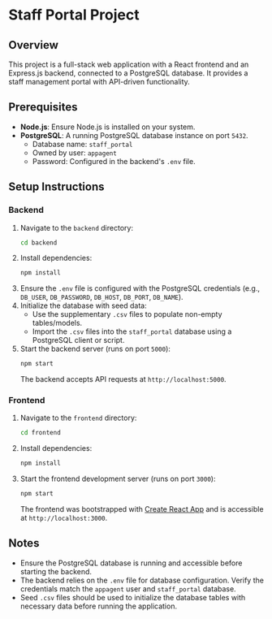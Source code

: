 # Staff Portal Project

## Overview
This project is a full-stack web application with a React frontend and an Express.js backend, connected to a PostgreSQL database. It provides a staff management portal with API-driven functionality.

## Prerequisites
- **Node.js**: Ensure Node.js is installed on your system.
- **PostgreSQL**: A running PostgreSQL database instance on port `5432`.
    - Database name: `staff_portal`
    - Owned by user: `appagent`
    - Password: Configured in the backend's `.env` file.

## Setup Instructions

### Backend
1. Navigate to the `backend` directory:
   ```bash
   cd backend
   ```
2. Install dependencies:
   ```bash
   npm install
   ```
3. Ensure the `.env` file is configured with the PostgreSQL credentials (e.g., `DB_USER`, `DB_PASSWORD`, `DB_HOST`, `DB_PORT`, `DB_NAME`).
4. Initialize the database with seed data:
    - Use the supplementary `.csv` files to populate non-empty tables/models.
    - Import the `.csv` files into the `staff_portal` database using a PostgreSQL client or script.
5. Start the backend server (runs on port `5000`):
   ```bash
   npm start
   ```
   The backend accepts API requests at `http://localhost:5000`.

### Frontend
1. Navigate to the `frontend` directory:
   ```bash
   cd frontend
   ```
2. Install dependencies:
   ```bash
   npm install
   ```
3. Start the frontend development server (runs on port `3000`):
   ```bash
   npm start
   ```
   The frontend was bootstrapped with [Create React App](https://github.com/facebook/create-react-app) and is accessible at `http://localhost:3000`.

## Notes
- Ensure the PostgreSQL database is running and accessible before starting the backend.
- The backend relies on the `.env` file for database configuration. Verify the credentials match the `appagent` user and `staff_portal` database.
- Seed `.csv` files should be used to initialize the database tables with necessary data before running the application.
